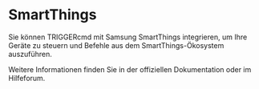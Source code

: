 # SmartThings

Sie können TRIGGERcmd mit Samsung SmartThings integrieren, um Ihre Geräte zu steuern und Befehle aus dem SmartThings-Ökosystem auszuführen.

Weitere Informationen finden Sie in der offiziellen Dokumentation oder im Hilfeforum.
